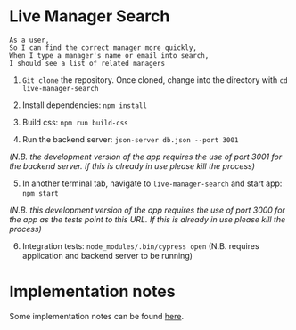 # Live Manager Search

```
As a user,
So I can find the correct manager more quickly,
When I type a manager's name or email into search,
I should see a list of related managers
```

1. `Git clone` the repository. Once cloned, change into the directory with `cd live-manager-search` 

2. Install dependencies: `npm install`

3.  Build css: `npm run build-css`

4. Run the backend server: ```json-server db.json --port 3001```

*(N.B. the development version of the app requires the use of port 3001 for the backend server. If this is already in use please kill the process)*

5. In another terminal tab, navigate to `live-manager-search` and start app: `npm start`

*(N.B. this development version of the app requires the use of port 3000  for the app as the tests point to this URL. If this is already in use please kill the process)*

6. Integration tests: `node_modules/.bin/cypress open`
(N.B. requires application and backend server to be running)

# Implementation notes 
Some implementation notes can be found [here](https://hackmd.io/s/SJ0RjHLuX).

